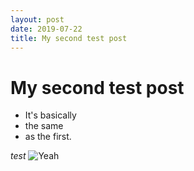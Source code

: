 ```yaml
---
layout: post
date: 2019-07-22
title: My second test post
---
```

# My second test post
- It's basically
- the same
- as the first.

*test* ![Yeah](img/stars-thumbnail.png "Title")
